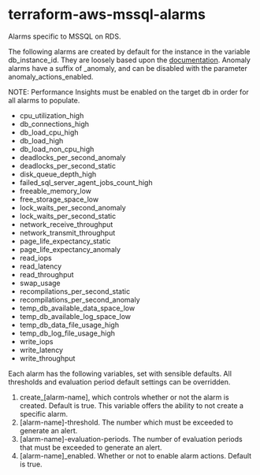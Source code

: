 # terraform-aws-mssql-alarms
Alarms specific to MSSQL on RDS. 

The following alarms are created by default for the instance in the variable db_instance_id. They are loosely based upon the [documentation](https://docs.aws.amazon.com/AmazonRDS/latest/UserGuide/rds-metrics.html#rds-cw-metrics-instance). Anomaly alarms have a suffix of _anomaly, and can be disabled with the parameter anomaly_actions_enabled.

NOTE: Performance Insights must be enabled on the target db in order for all alarms to populate.

- cpu_utilization_high
- db_connections_high
- db_load_cpu_high
- db_load_high
- db_load_non_cpu_high
- deadlocks_per_second_anomaly
- deadlocks_per_second_static
- disk_queue_depth_high
- failed_sql_server_agent_jobs_count_high
- freeable_memory_low
- free_storage_space_low
- lock_waits_per_second_anomaly
- lock_waits_per_second_static
- network_receive_throughput
- network_transmit_throughput
- page_life_expectancy_static
- page_life_expectancy_anomaly
- read_iops
- read_latency
- read_throughput
- swap_usage
- recompilations_per_second_static
- recompilations_per_second_anomaly
- temp_db_available_data_space_low
- temp_db_available_log_space_low
- temp_db_data_file_usage_high
- temp_db_log_file_usage_high
- write_iops
- write_latency
- write_throughput

Each alarm has the following variables, set with sensible defaults. All thresholds and evaluation period default settings can be overridden.
1. create_[alarm-name], which controls whether or not the alarm is created. Default is true. This variable offers the ability to not create a specific alarm. 
2. [alarm-name]-threshold. The number which must be exceeded to generate an alert.
3. [alarm-name]-evaluation-periods. The number of evaluation periods that must be exceeded to generate an alert.
4. [alarm-name]_enabled. Whether or not to enable alarm actions. Default is true.

